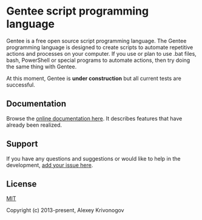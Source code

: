 # Gentee script programming language

Gentee is a free open source script programming language. The Gentee programming language is designed to create scripts to automate repetitive actions and processes on your computer. If you use or plan to use .bat files, bash, PowerShell or special programs to automate actions, then try doing the same thing with Gentee. 

At this moment, Gentee is **under construction** but all current tests are successful.

## Documentation

Browse the [online documentation here](https://gentee.github.io). It describes features that have already been realized.

## Support

If you have any questions and suggestions or would like to help in the development, [add your issue here](https://github.com/gentee/gentee/issues).

## License

[MIT](http://opensource.org/licenses/MIT)

Copyright (c) 2013-present, Alexey Krivonogov
